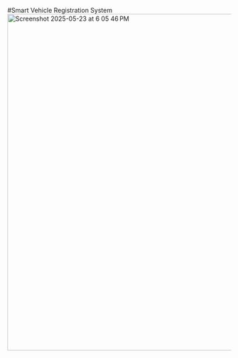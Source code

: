#Smart Vehicle Registration System
<img width="758" alt="Screenshot 2025-05-23 at 6 05 46 PM" src="https://github.com/user-attachments/assets/84b0d889-56bd-4811-bdce-24186e78e80c" />
